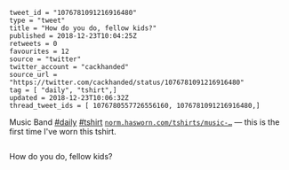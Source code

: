 ```
tweet_id = "1076781091216916480"
type = "tweet"
title = "How do you do, fellow kids?"
published = 2018-12-23T10:04:25Z
retweets = 0
favourites = 12
source = "twitter"
twitter_account = "cackhanded"
source_url = "https://twitter.com/cackhanded/status/1076781091216916480"
tag = [ "daily", "tshirt",]
updated = 2018-12-23T10:06:32Z
thread_tweet_ids = [ 1076780557726556160, 1076781091216916480,]
```

Music Band [#daily](/tags/daily/) [#tshirt](/tags/tshirt/) [`norm.hasworn.com/tshirts/music-…`](http://norm.hasworn.com/tshirts/music-band) — this is the first time I've worn this tshirt.

<p class='image'><img src='http://mnf.m17s.net/2018/12/23/DvF-NMoXgAEUDOR.jpg' alt=''></p>

How do you do, fellow kids?

<p class='image'><img src='http://mnf.m17s.net/2018/12/23/DvF-r_BX0AATwlj.jpg' alt=''></p>

